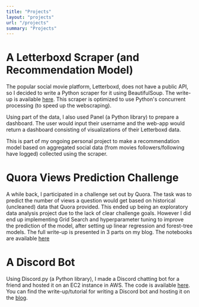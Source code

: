 ```yaml
---
title: "Projects"
layout: "projects"
url: "/projects"
summary: "Projects"
---
```

# A Letterboxd Scraper (and Recommendation Model)
The popular social movie platform, Letterboxd, does not have a public API, so I decided to write a Python scraper for it using BeautifulSoup. The write-up is available [here](https://ydkahin.github.io/posts/letterboxd-scraper-i/). This scraper is optimized to use Python's concurrent processing (to speed up the webscraping). 

Using part of the data, I also used Panel (a Python library) to prepare a dashboard. The user would input their username and the web-app would return a dashboard consisting of visualizations of their Letterboxd data. 

This is part of my ongoing personal project to make a recommendation model based on aggregated social data (from movies followers/following have logged) collected using the scraper. 


# Quora Views Prediction Challenge
A while back, I participated in a challenge set out by Quora. The task was to predict the number of views a question would get based on historical (uncleaned) data that Quora provided. This ended up being an exploratory data analysis project due to the lack of clear challenge goals. However I did end up implementing Grid Search and hyperparameter tuning to improve the prediction of the model, after setting up linear regression and forest-tree models. The full write-up is presented in 3 parts on my blog. The notebooks are available [here](http://localhost:1313/posts/quora-challenge-last/) 

# A Discord Bot
Using Discord.py (a Python library), I made a Discord chatting bot for a friend and hosted it on an EC2 instance in AWS. The code is available [here](https://github.com/ydkahin/snapTen). You can find the write-up/tutorial for writing a Discord bot and hosting it on the [blog](https://ydkahin.github.io/posts/discord-bot-tut-ii/). 

